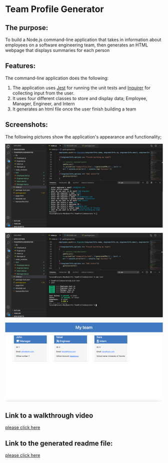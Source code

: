 # Team Profile Generator

## The purpose:

To build a Node.js command-line application that takes in information about employees on a software engineering team, then generates an HTML webpage that displays summaries for each person

## Features:

The command-line application does the following:

1. The application uses [Jest](https://www.npmjs.com/package/jest) for running the unit tests and [Inquirer](https://www.npmjs.com/package/inquirer) for collecting input from the user.
2. It uses four different classes to store and display data; Employee, Manager, Engineer, and Intern
3. It generates an html file once the user finish building a team

## Screenshots:

The following pictures show the application's appearance and functionality;

![Screen shows the data user has entered to build team profile](/Assets/ListOfInput.png)

![Screen shows all unit tests have been passed](/Assets/TestResult.png)

![Screen shows the generated team profile](/Assets/GeneratedTeamProfile.png)

## Link to a walkthrough video

[please click here]()

## Link to the generated readme file:

[please click here](/teamprofile.html)
